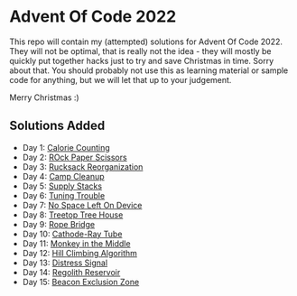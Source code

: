 Advent Of Code 2022
===================

This repo will contain my (attempted) solutions for Advent Of Code 2022. They will not be optimal, that is really not
the idea - they will mostly be quickly put together hacks just to try and save Christmas in time. Sorry about that. You
should probably not use this as learning material or sample code for anything, but we will let that up to your
judgement.

Merry Christmas :)

Solutions Added
---------------

- Day 1: [Calorie Counting](./001/)
- Day 2: [ROck Paper Scissors](./002/)
- Day 3: [Rucksack Reorganization](./003/)
- Day 4: [Camp Cleanup](./004/)
- Day 5: [Supply Stacks](./005/)
- Day 6: [Tuning Trouble](./006/)
- Day 7: [No Space Left On Device](./007/)
- Day 8: [Treetop Tree House](./008/)
- Day 9: [Rope Bridge](./009/)
- Day 10: [Cathode-Ray Tube](./010/)
- Day 11: [Monkey in the Middle](./011/)
- Day 12: [Hill Climbing Algorithm](./012/)
- Day 13: [Distress Signal](./013/)
- Day 14: [Regolith Reservoir](./014/)
- Day 15: [Beacon Exclusion Zone](./015/)
